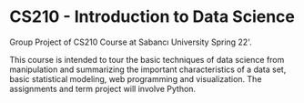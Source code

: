 # CS210 - Introduction to Data Science

Group Project of CS210 Course at Sabancı University Spring 22'.

This course is intended to tour the basic techniques of data science from manipulation and summarizing the important characteristics of a data set, basic statistical modeling, web programming and visualization. The assignments and term project will involve Python.